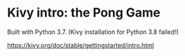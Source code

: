 # Kivy intro: the Pong Game

Built with Python 3.7. (Kivy installation for Python 3.8 failed!)

https://kivy.org/doc/stable/gettingstarted/intro.html
